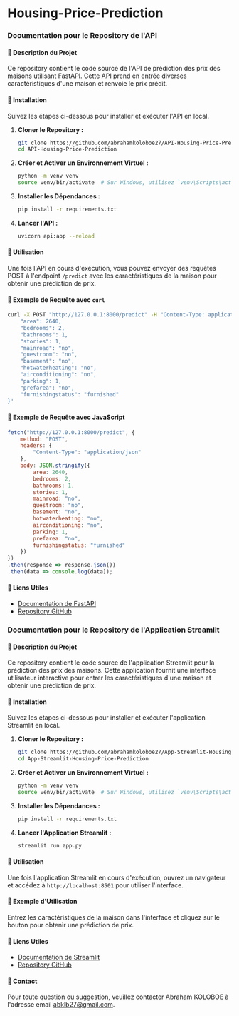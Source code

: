# Housing-Price-Prediction

### Documentation pour le Repository de l'API

#### 📖 Description du Projet
Ce repository contient le code source de l'API de prédiction des prix des maisons utilisant FastAPI. Cette API prend en entrée diverses caractéristiques d'une maison et renvoie le prix prédit.

#### 🚀 Installation
Suivez les étapes ci-dessous pour installer et exécuter l'API en local.

1. **Cloner le Repository :**
   ```bash
   git clone https://github.com/abrahamkoloboe27/API-Housing-Price-Prediction.git
   cd API-Housing-Price-Prediction
   ```

2. **Créer et Activer un Environnement Virtuel :**
   ```bash
   python -m venv venv
   source venv/bin/activate  # Sur Windows, utilisez `venv\Scripts\activate`
   ```

3. **Installer les Dépendances :**
   ```bash
   pip install -r requirements.txt
   ```

4. **Lancer l'API :**
   ```bash
   uvicorn api:app --reload
   ```

#### 📝 Utilisation
Une fois l'API en cours d'exécution, vous pouvez envoyer des requêtes POST à l'endpoint `/predict` avec les caractéristiques de la maison pour obtenir une prédiction de prix.

#### 📄 Exemple de Requête avec `curl`
```bash
curl -X POST "http://127.0.0.1:8000/predict" -H "Content-Type: application/json" -d '{
    "area": 2640,
    "bedrooms": 2,
    "bathrooms": 1,
    "stories": 1,
    "mainroad": "no",
    "guestroom": "no",
    "basement": "no",
    "hotwaterheating": "no",
    "airconditioning": "no",
    "parking": 1,
    "prefarea": "no",
    "furnishingstatus": "furnished"
}'
```

#### 📄 Exemple de Requête avec JavaScript
```javascript
fetch("http://127.0.0.1:8000/predict", {
    method: "POST",
    headers: {
        "Content-Type": "application/json"
    },
    body: JSON.stringify({
        area: 2640,
        bedrooms: 2,
        bathrooms: 1,
        stories: 1,
        mainroad: "no",
        guestroom: "no",
        basement: "no",
        hotwaterheating: "no",
        airconditioning: "no",
        parking: 1,
        prefarea: "no",
        furnishingstatus: "furnished"
    })
})
.then(response => response.json())
.then(data => console.log(data));
```

#### 🔗 Liens Utiles
- [Documentation de FastAPI](https://fastapi.tiangolo.com/)
- [Repository GitHub](https://github.com/abrahamkoloboe27/API-Housing-Price-Prediction)




### Documentation pour le Repository de l'Application Streamlit

#### 📖 Description du Projet
Ce repository contient le code source de l'application Streamlit pour la prédiction des prix des maisons. Cette application fournit une interface utilisateur interactive pour entrer les caractéristiques d'une maison et obtenir une prédiction de prix.

#### 🚀 Installation
Suivez les étapes ci-dessous pour installer et exécuter l'application Streamlit en local.

1. **Cloner le Repository :**
   ```bash
   git clone https://github.com/abrahamkoloboe27/App-Streamlit-Housing-Price-Prediction.git
   cd App-Streamlit-Housing-Price-Prediction
   ```

2. **Créer et Activer un Environnement Virtuel :**
   ```bash
   python -m venv venv
   source venv/bin/activate  # Sur Windows, utilisez `venv\Scripts\activate`
   ```

3. **Installer les Dépendances :**
   ```bash
   pip install -r requirements.txt
   ```

4. **Lancer l'Application Streamlit :**
   ```bash
   streamlit run app.py
   ```

#### 📝 Utilisation
Une fois l'application Streamlit en cours d'exécution, ouvrez un navigateur et accédez à `http://localhost:8501` pour utiliser l'interface.

#### 📄 Exemple d'Utilisation
Entrez les caractéristiques de la maison dans l'interface et cliquez sur le bouton pour obtenir une prédiction de prix.

#### 🔗 Liens Utiles
- [Documentation de Streamlit](https://docs.streamlit.io/)
- [Repository GitHub](https://github.com/abrahamkoloboe27/App-Streamlit-Housing-Price-Prediction)

#### 📧 Contact
Pour toute question ou suggestion, veuillez contacter Abraham KOLOBOE à l'adresse email [abklb27@gmail.com](mailto:abklb27@gmail.com).

